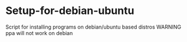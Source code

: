 # Setup-for-debian-ubuntu
Script for installing programs on debian/ubuntu based distros
WARNING ppa will not work on debian
